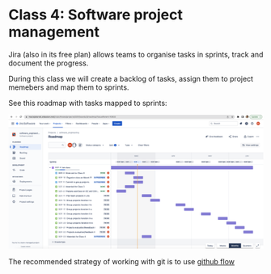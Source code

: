 # Class 4: Software project management

Jira (also in its free plan) allows teams to organise tasks in sprints, track and document the progress.

During this class we will create a backlog of tasks, assign them to project memebers and map them to sprints.

See this roadmap with tasks mapped to sprints:

![planned_tasks](figures/class_harmonogram.png)

The recommended strategy of working with git is to use [github flow](https://docs.github.com/en/get-started/quickstart/github-flow)